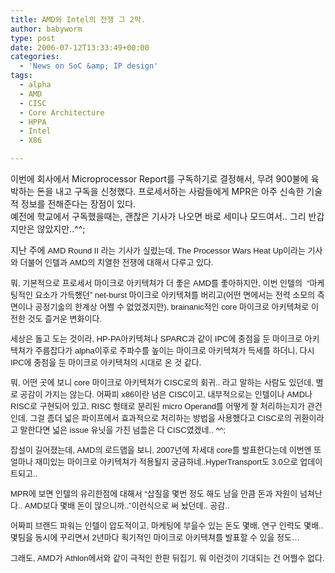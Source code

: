 ```yaml
---
title: AMD와 Intel의 전쟁 그 2막.
author: babyworm
type: post
date: 2006-07-12T13:33:49+00:00
categories:
  - 'News on SoC &amp; IP design'
tags:
  - alpha
  - AMD
  - CISC
  - Core Architecture
  - HPPA
  - Intel
  - X86

---
```

이번에 회사에서 Microprocessor Report를 구독하기로 결정해서, 무려 900불에 육박하는 돈을 내고 구독을 신청했다. 프로세서하는 사람들에게 MPR은 아주 신속한 기술적 정보를 전해준다는 장점이 있다.  
예전에 학교에서 구독했을때는, 괜찮은 기사가 나오면 바로 세미나 모드여서.. 그리 반갑지만은 않았지만..^^;

지난 주에 <font face="Arial, Helvetica, sans-serif" size="-1">AMD Round II 라는 기사가 실렸는데, <font face="Arial, Helvetica, sans-serif" size="-1">The Processor Wars Heat Up</font>이라는 기사와 더불어 인텔과 AMD의 치열한 전쟁에 대해서 다루고 있다.</p> 

<p>
  뭐, 기본적으로 프로세서 마이크로 아키텍쳐가 더 좋은 AMD를 좋아하지만, 이번 인텔의&nbsp; &#8220;마케팅적인 요소가 가득했던&#8221; net-burst 마이크로 아키텍쳐를 버리고(어떤 면에서는 전력 소모의 측면이나 공정기술의 한계상 어쩔 수 없었겠지만), brainanic적인 core 마이크로 아키텍쳐로 이전한 것도 즐거운 변화이다.
</p>

<p>
  세상은 돌고 도는 것이라, HP-PA아키텍쳐나 SPARC과 같이 IPC에 중점을 둔 마이크로 아키텍쳐가 주름잡다가 alpha이후로 주파수를 높이는 마이크로 아키텍쳐가 득세를 하더니, 다시 IPC에 중점을 둔 마이크로 아키텍쳐의 시대로 온 것 같다.
</p>

<p>
  뭐, 어떤 곳에 보니 core 마이크로 아키텍쳐가 CISC로의 회귀.. 라고 말하는 사람도 있던데, 별로 공감이 가지는 않는다. 어짜피 x86이란 넘은 CISC이고, 내부적으로는 인텔이나 AMD나 RISC로 구현되어 있고, RISC 형태로 분리된 micro Operand를 어떻게 잘 처리하는지가 관건인데, 그걸 좀더 넓은 파이프에서 효과적으로 처리하는 방법을 사용했다고 CISC로의 귀환이라고 말한다면 넓은 issue 유닛을 가진 넘들은 다 CISC였겠네.. ^^;
</p>

<p>
  잡설이 길어졌는데, AMD의 로드맵을 보니, 2007년에 차세대 core를 발표한다는데 이번엔 또 얼마나 재미있는 마이크로 아키텍쳐가 적용될지 궁금하네..HyperTransport도 3.0으로 업데이트되고..
</p>

<p>
  MPR에 보면 인텔의 유리한점에 대해서 &#8220;삽질을 몇번 정도 해도 남을 만큼 돈과 자원이 넘쳐난다.. AMD보다 몇배 돈이 많으니까..&#8221;이런식으로 써 놨던데.. 공감..
</p>

<p>
  어짜피 브랜드 파워는 인텔이 압도적이고, 마케팅에 부을수 있는 돈도 몇배, 연구 인력도 몇배.. 몇팀을 동시에 꾸리면서 2년마다 획기적인 마이크로 아키텍쳐를 발표할 수 있을 정도&#8230;
</p>

<p>
  그래도, AMD가 Athlon에서와 같이 극적인 한판 뒤집기, 뭐 이런것이 기대되는 건 어쩔수 없다.<br /> </font>
</p>
